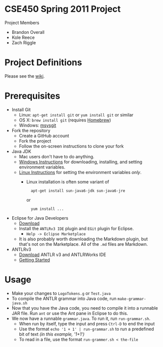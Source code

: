 # CSE450 Spring 2011 Project

Project Members

- Brandon Overall
- Kole Reece
- Zach Riggle

# Project Definitions

Please see the [wiki](msu-cse450-ss11/wiki).

# Prerequisites
-   Install Git
    - Linux: `apt-get install git` or `yum install git` or similar
    - OS X:  `brew install git` (requires [Homebrew](https://github.com/mxcl/homebrew/blob/master/README.md))
    - Windows: [msysgit](http://code.google.com/p/msysgit/)
-   Fork the repository
    - Create a GitHub account
    - Fork the project
    - Follow the on-screen instructions to clone your fork
-   Java JDK
    -   Mac users don't have to do anything.
    -   [Windows Instructions][java-win] for downloading, installing, and setting environment variables.
    -   [Linux Instructions][java-linux] for setting the environment variables *only*.
        -   Linux installation is often some variant of 

                  apt-get install sun-java6-jdk sun-java6-jre

            or

                  yum install ...
-   Eclipse for Java Developers
    -   [Download][eclipse]
    -   Install the `ANTLRv3 IDE` plugin and `EGit` plugin for Eclipse.
        -   `Help -> Eclipse Marketplace`
    -   It is also probably worth downloading the Markdown plugin, but that's not on the Marketplace.  All of the `.md` files are Markdown. 
-   ANTLRv3
    -   [Download][antlr-download] ANTLR v3 and ANTLRWorks IDE
    -   [Getting Started][antlr-started]

# Usage

- Make your changes to `LogoTokens.g` or `Test.java`
- To compile the ANTLR grammar into Java code, run `make-grammar-java.sh`
- Now that you have the Java code, you need to compile it into a runnable JAR file.  Run `ant` or use the Ant pane in Eclipse to do this.
- We now have a runnable `grammar.java`.  To run it, run `run-grammar.sh`.
    - When run by itself, type the input and press `Ctrl-D` to end the input
    - Use the format `echo '1 + 1' | run-grammar.sh` to run a predefined bit of text *(in this example, '1+1')*
    - To read in a file, use the format `run-grammer.sh < the-file`

[antlr-download]: http://www.antlr.org/download.html "Download ANTLR"
[antlr-started]: http://www.antlr.org/wiki/display/ANTLR3/FAQ+-+Getting+Started "Getting Started with ANTLR"
[java-linux]: http://www.cyberciti.biz/faq/linux-unix-set-java_home-path-variable/
[java-win]: http://ist.berkeley.edu/as-ag/technology/howto/install-java-sdk-win.html
[eclipse]: http://www.eclipse.org/downloads/packages/eclipse-ide-java-developers/heliossr1
[eclipse-updatemgr]: http://help.eclipse.org/helios/index.jsp?topic=/org.eclipse.platform.doc.user/tasks/tasks-34.htm
